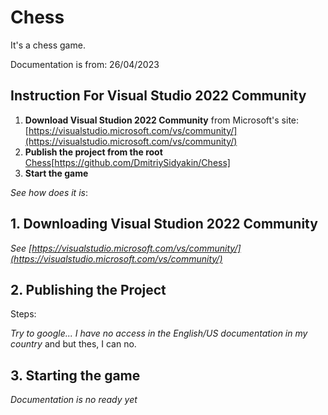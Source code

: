 # Chess
It's a chess game.

Documentation is from: 26/04/2023

## Instruction For Visual Studio 2022 Community

1. **Download Visual Studion 2022 Community** from Microsoft's site: [https://visualstudio.microsoft.com/vs/community/](https://visualstudio.microsoft.com/vs/community/)
2. **Publish the project from the root** [Chess]([https://github.com/DmitriySidyakin/Chess])[https://github.com/DmitriySidyakin/Chess]
3. **Start the game**

*See how does it is*:

## 1. Downloading Visual Studion 2022 Community

*See [https://visualstudio.microsoft.com/vs/community/](https://visualstudio.microsoft.com/vs/community/)*

## 2. Publishing the Project

Steps:

*Try to google... I have no access in the English/US documentation in my country* and but thes, I can no.

## 3. Starting the game

*Documentation is no ready yet*
